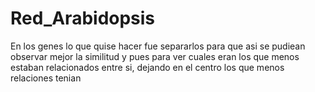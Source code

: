 # Red_Arabidopsis
En los genes lo que quise hacer fue separarlos para que asi se pudiean observar mejor la similitud y pues para ver cuales eran los que menos estaban relacionados entre si, dejando en el centro los que menos relaciones tenian
